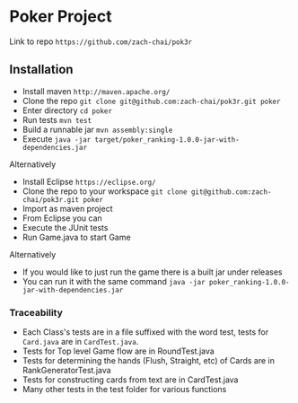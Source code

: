 # Poker Project

Link to repo ```https://github.com/zach-chai/pok3r```

## Installation
* Install maven ```http://maven.apache.org/```
* Clone the repo ```git clone git@github.com:zach-chai/pok3r.git poker```
* Enter directory ```cd poker```
* Run tests ```mvn test```
* Build a runnable jar ```mvn assembly:single```
* Execute ```java -jar target/poker_ranking-1.0.0-jar-with-dependencies.jar```

Alternatively
* Install Eclipse ```https://eclipse.org/```
* Clone the repo to your workspace ```git clone git@github.com:zach-chai/pok3r.git poker```
* Import as maven project
* From Eclipse you can
 * Execute the JUnit tests
 * Run Game.java to start Game

Alternatively
* If you would like to just run the game there is a built jar under releases
* You can run it with the same command ```java -jar poker_ranking-1.0.0-jar-with-dependencies.jar```


### Traceability
* Each Class's tests are in a file suffixed with the word test, tests for ```Card.java``` are in ```CardTest.java```.
* Tests for Top level Game flow are in RoundTest.java
* Tests for determining the hands (Flush, Straight, etc) of Cards are in RankGeneratorTest.java
* Tests for constructing cards from text are in CardTest.java
* Many other tests in the test folder for various functions



